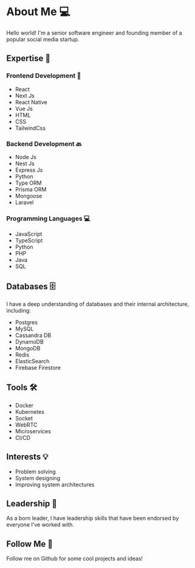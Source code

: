 # About Me 💻 

Hello world! I'm a senior software engineer and founding member of a popular social media startup.

## Expertise 🚀 

### Frontend Development 🎨
- React 
- Next Js 
- React Native 
- Vue Js 
- HTML 
- CSS 
- TailwindCss 

### Backend Development 🔙 
- Node Js 
- Nest Js 
- Express Js 
- Python 
- Type ORM 
- Prisma ORM 
- Mongoose 
- Laravel 

### Programming Languages 💻 
- JavaScript 
- TypeScript 
- Python 
- PHP 
- Java 
- SQL 

## Databases 🗄️ 
I have a deep understanding of databases and their internal architecture, including: 
- Postgres 
- MySQL 
- Cassandra DB 
- DynamoDB 
- MongoDB 
- Redis 
- ElasticSearch 
- Firebase Firestore 

## Tools 🛠️ 
- Docker 
- Kubernetes 
- Socket 
- WebRTC 
- Microservices 
- CI/CD 

## Interests 💡 
- Problem solving 
- System designing 
- Improving system architectures 

## Leadership 👑 
As a born leader, I have leadership skills that have been endorsed by everyone I've worked with. 

## Follow Me 🚀 
Follow me on Github for some cool projects and ideas!
